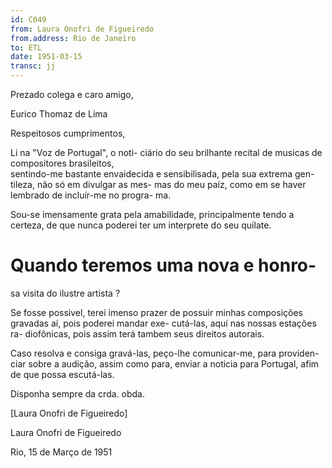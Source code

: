 ```yaml
---
id: C049
from: Laura Onofri de Figueiredo
from.address: Rio de Janeiro
to: ETL
date: 1951-03-15
transc: jj
---
```


Prezado colega e caro amigo,

Eurico Thomaz de Lima

Respeitosos cumprimentos, 

Li na "Voz de Portugal", o noti-
ciário do seu brilhante recital de
musicas de compositores brasileitos,     
sentindo-me bastante envaidecida e
sensibilisada, pela sua extrema gen-
tileza, não só em divulgar as mes-
mas do meu paíz, como em se haver
lembrado de incluír-me no progra-
ma.

Sou-se imensamente grata pela
amabilidade, principalmente tendo a
certeza, de que nunca poderei ter
um interprete do seu quilate.

Quando teremos uma nova  e honro-
=
sa visita do ilustre artista  ?

Se fosse possivel, terei imenso
prazer de possuir minhas composições
gravadas aí, pois poderei mandar exe-
cutá-las, aquí nas nossas estações ra-
diofônicas, pois assim terá tambem
seus direitos autorais.

Caso resolva e consiga gravá-las,
peço-lhe comunicar-me, para providen-
ciar sobre a audição, assim como
para, enviar a noticia para Portugal,
afim de que possa escutá-las.

Disponha sempre da crda. obda.

[Laura Onofri de Figueiredo]

Laura Onofri de Figueiredo

Rio, 15 de Março de 1951
